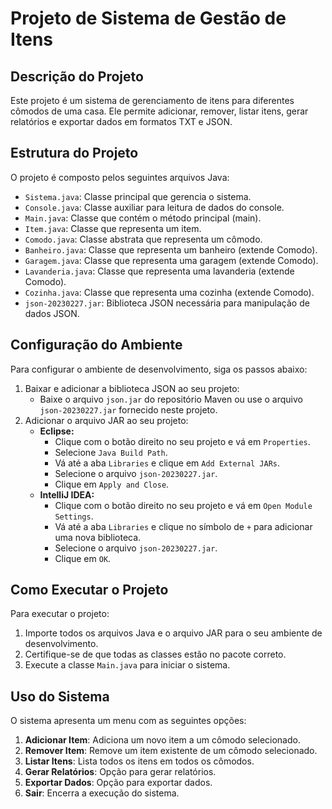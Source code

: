 # Projeto de Sistema de Gestão de Itens

## Descrição do Projeto

Este projeto é um sistema de gerenciamento de itens para diferentes cômodos de uma casa. Ele permite adicionar, remover, listar itens, gerar relatórios e exportar dados em formatos TXT e JSON.

## Estrutura do Projeto

O projeto é composto pelos seguintes arquivos Java:

- `Sistema.java`: Classe principal que gerencia o sistema.
- `Console.java`: Classe auxiliar para leitura de dados do console.
- `Main.java`: Classe que contém o método principal (main).
- `Item.java`: Classe que representa um item.
- `Comodo.java`: Classe abstrata que representa um cômodo.
- `Banheiro.java`: Classe que representa um banheiro (extende Comodo).
- `Garagem.java`: Classe que representa uma garagem (extende Comodo).
- `Lavanderia.java`: Classe que representa uma lavanderia (extende Comodo).
- `Cozinha.java`: Classe que representa uma cozinha (extende Comodo).
- `json-20230227.jar`: Biblioteca JSON necessária para manipulação de dados JSON.

## Configuração do Ambiente

Para configurar o ambiente de desenvolvimento, siga os passos abaixo:

1. Baixar e adicionar a biblioteca JSON ao seu projeto:
   - Baixe o arquivo `json.jar` do repositório Maven ou use o arquivo `json-20230227.jar` fornecido neste projeto.
2. Adicionar o arquivo JAR ao seu projeto:
   - **Eclipse:**
     - Clique com o botão direito no seu projeto e vá em `Properties`.
     - Selecione `Java Build Path`.
     - Vá até a aba `Libraries` e clique em `Add External JARs`.
     - Selecione o arquivo `json-20230227.jar`.
     - Clique em `Apply and Close`.
   - **IntelliJ IDEA:**
     - Clique com o botão direito no seu projeto e vá em `Open Module Settings`.
     - Vá até a aba `Libraries` e clique no símbolo de `+` para adicionar uma nova biblioteca.
     - Selecione o arquivo `json-20230227.jar`.
     - Clique em `OK`.

## Como Executar o Projeto

Para executar o projeto:

1. Importe todos os arquivos Java e o arquivo JAR para o seu ambiente de desenvolvimento.
2. Certifique-se de que todas as classes estão no pacote correto.
3. Execute a classe `Main.java` para iniciar o sistema.

## Uso do Sistema

O sistema apresenta um menu com as seguintes opções:

1. **Adicionar Item**: Adiciona um novo item a um cômodo selecionado.
2. **Remover Item**: Remove um item existente de um cômodo selecionado.
3. **Listar Itens**: Lista todos os itens em todos os cômodos.
4. **Gerar Relatórios**: Opção para gerar relatórios.
5. **Exportar Dados**: Opção para exportar dados.
6. **Sair**: Encerra a execução do sistema.
